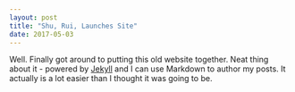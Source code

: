 ```yaml
---
layout: post
title: "Shu, Rui, Launches Site"
date: 2017-05-03
---
```


Well. Finally got around to putting this old website together. Neat thing about it - powered by [Jekyll](http://jekyllrb.com) and I can use Markdown to author my posts. It actually is a lot easier than I thought it was going to be.